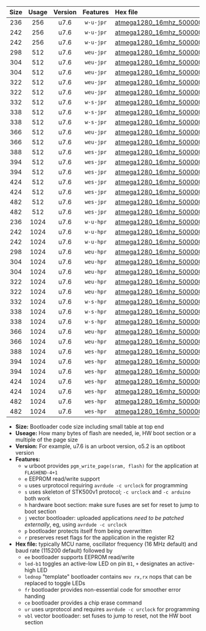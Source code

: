 |Size|Usage|Version|Features|Hex file|
|:-:|:-:|:-:|:-:|:--|
|236|256|u7.6|`w-u-jpr`|[atmega1280_16mhz_500000bps_ur_vbl.hex](https://raw.githubusercontent.com/stefanrueger/urboot/main/bootloaders/atmega1280/fcpu_16mhz/500000_bps/atmega1280_16mhz_500000bps_ur_vbl.hex)|
|242|256|u7.6|`w-u-jpr`|[atmega1280_16mhz_500000bps_led+b7_ur_vbl.hex](https://raw.githubusercontent.com/stefanrueger/urboot/main/bootloaders/atmega1280/fcpu_16mhz/500000_bps/atmega1280_16mhz_500000bps_led+b7_ur_vbl.hex)|
|242|256|u7.6|`w-u-jpr`|[atmega1280_16mhz_500000bps_lednop_ur_vbl.hex](https://raw.githubusercontent.com/stefanrueger/urboot/main/bootloaders/atmega1280/fcpu_16mhz/500000_bps/atmega1280_16mhz_500000bps_lednop_ur_vbl.hex)|
|298|512|u7.6|`weu-jpr`|[atmega1280_16mhz_500000bps_ee_ur_vbl.hex](https://raw.githubusercontent.com/stefanrueger/urboot/main/bootloaders/atmega1280/fcpu_16mhz/500000_bps/atmega1280_16mhz_500000bps_ee_ur_vbl.hex)|
|304|512|u7.6|`weu-jpr`|[atmega1280_16mhz_500000bps_ee_led+b7_ur_vbl.hex](https://raw.githubusercontent.com/stefanrueger/urboot/main/bootloaders/atmega1280/fcpu_16mhz/500000_bps/atmega1280_16mhz_500000bps_ee_led+b7_ur_vbl.hex)|
|304|512|u7.6|`weu-jpr`|[atmega1280_16mhz_500000bps_ee_lednop_ur_vbl.hex](https://raw.githubusercontent.com/stefanrueger/urboot/main/bootloaders/atmega1280/fcpu_16mhz/500000_bps/atmega1280_16mhz_500000bps_ee_lednop_ur_vbl.hex)|
|322|512|u7.6|`weu-jpr`|[atmega1280_16mhz_500000bps_ee_led+b7_fr_ur_vbl.hex](https://raw.githubusercontent.com/stefanrueger/urboot/main/bootloaders/atmega1280/fcpu_16mhz/500000_bps/atmega1280_16mhz_500000bps_ee_led+b7_fr_ur_vbl.hex)|
|322|512|u7.6|`weu-jpr`|[atmega1280_16mhz_500000bps_ee_lednop_fr_ur_vbl.hex](https://raw.githubusercontent.com/stefanrueger/urboot/main/bootloaders/atmega1280/fcpu_16mhz/500000_bps/atmega1280_16mhz_500000bps_ee_lednop_fr_ur_vbl.hex)|
|332|512|u7.6|`w-s-jpr`|[atmega1280_16mhz_500000bps_vbl.hex](https://raw.githubusercontent.com/stefanrueger/urboot/main/bootloaders/atmega1280/fcpu_16mhz/500000_bps/atmega1280_16mhz_500000bps_vbl.hex)|
|338|512|u7.6|`w-s-jpr`|[atmega1280_16mhz_500000bps_led+b7_vbl.hex](https://raw.githubusercontent.com/stefanrueger/urboot/main/bootloaders/atmega1280/fcpu_16mhz/500000_bps/atmega1280_16mhz_500000bps_led+b7_vbl.hex)|
|338|512|u7.6|`w-s-jpr`|[atmega1280_16mhz_500000bps_lednop_vbl.hex](https://raw.githubusercontent.com/stefanrueger/urboot/main/bootloaders/atmega1280/fcpu_16mhz/500000_bps/atmega1280_16mhz_500000bps_lednop_vbl.hex)|
|366|512|u7.6|`weu-jpr`|[atmega1280_16mhz_500000bps_ee_led+b7_fr_ce_ur_vbl.hex](https://raw.githubusercontent.com/stefanrueger/urboot/main/bootloaders/atmega1280/fcpu_16mhz/500000_bps/atmega1280_16mhz_500000bps_ee_led+b7_fr_ce_ur_vbl.hex)|
|366|512|u7.6|`weu-jpr`|[atmega1280_16mhz_500000bps_ee_lednop_fr_ce_ur_vbl.hex](https://raw.githubusercontent.com/stefanrueger/urboot/main/bootloaders/atmega1280/fcpu_16mhz/500000_bps/atmega1280_16mhz_500000bps_ee_lednop_fr_ce_ur_vbl.hex)|
|388|512|u7.6|`wes-jpr`|[atmega1280_16mhz_500000bps_ee_vbl.hex](https://raw.githubusercontent.com/stefanrueger/urboot/main/bootloaders/atmega1280/fcpu_16mhz/500000_bps/atmega1280_16mhz_500000bps_ee_vbl.hex)|
|394|512|u7.6|`wes-jpr`|[atmega1280_16mhz_500000bps_ee_led+b7_vbl.hex](https://raw.githubusercontent.com/stefanrueger/urboot/main/bootloaders/atmega1280/fcpu_16mhz/500000_bps/atmega1280_16mhz_500000bps_ee_led+b7_vbl.hex)|
|394|512|u7.6|`wes-jpr`|[atmega1280_16mhz_500000bps_ee_lednop_vbl.hex](https://raw.githubusercontent.com/stefanrueger/urboot/main/bootloaders/atmega1280/fcpu_16mhz/500000_bps/atmega1280_16mhz_500000bps_ee_lednop_vbl.hex)|
|424|512|u7.6|`wes-jpr`|[atmega1280_16mhz_500000bps_ee_led+b7_fr_vbl.hex](https://raw.githubusercontent.com/stefanrueger/urboot/main/bootloaders/atmega1280/fcpu_16mhz/500000_bps/atmega1280_16mhz_500000bps_ee_led+b7_fr_vbl.hex)|
|424|512|u7.6|`wes-jpr`|[atmega1280_16mhz_500000bps_ee_lednop_fr_vbl.hex](https://raw.githubusercontent.com/stefanrueger/urboot/main/bootloaders/atmega1280/fcpu_16mhz/500000_bps/atmega1280_16mhz_500000bps_ee_lednop_fr_vbl.hex)|
|482|512|u7.6|`wes-jpr`|[atmega1280_16mhz_500000bps_ee_led+b7_fr_ce_vbl.hex](https://raw.githubusercontent.com/stefanrueger/urboot/main/bootloaders/atmega1280/fcpu_16mhz/500000_bps/atmega1280_16mhz_500000bps_ee_led+b7_fr_ce_vbl.hex)|
|482|512|u7.6|`wes-jpr`|[atmega1280_16mhz_500000bps_ee_lednop_fr_ce_vbl.hex](https://raw.githubusercontent.com/stefanrueger/urboot/main/bootloaders/atmega1280/fcpu_16mhz/500000_bps/atmega1280_16mhz_500000bps_ee_lednop_fr_ce_vbl.hex)|
|236|1024|u7.6|`w-u-hpr`|[atmega1280_16mhz_500000bps_ur.hex](https://raw.githubusercontent.com/stefanrueger/urboot/main/bootloaders/atmega1280/fcpu_16mhz/500000_bps/atmega1280_16mhz_500000bps_ur.hex)|
|242|1024|u7.6|`w-u-hpr`|[atmega1280_16mhz_500000bps_led+b7_ur.hex](https://raw.githubusercontent.com/stefanrueger/urboot/main/bootloaders/atmega1280/fcpu_16mhz/500000_bps/atmega1280_16mhz_500000bps_led+b7_ur.hex)|
|242|1024|u7.6|`w-u-hpr`|[atmega1280_16mhz_500000bps_lednop_ur.hex](https://raw.githubusercontent.com/stefanrueger/urboot/main/bootloaders/atmega1280/fcpu_16mhz/500000_bps/atmega1280_16mhz_500000bps_lednop_ur.hex)|
|298|1024|u7.6|`weu-hpr`|[atmega1280_16mhz_500000bps_ee_ur.hex](https://raw.githubusercontent.com/stefanrueger/urboot/main/bootloaders/atmega1280/fcpu_16mhz/500000_bps/atmega1280_16mhz_500000bps_ee_ur.hex)|
|304|1024|u7.6|`weu-hpr`|[atmega1280_16mhz_500000bps_ee_led+b7_ur.hex](https://raw.githubusercontent.com/stefanrueger/urboot/main/bootloaders/atmega1280/fcpu_16mhz/500000_bps/atmega1280_16mhz_500000bps_ee_led+b7_ur.hex)|
|304|1024|u7.6|`weu-hpr`|[atmega1280_16mhz_500000bps_ee_lednop_ur.hex](https://raw.githubusercontent.com/stefanrueger/urboot/main/bootloaders/atmega1280/fcpu_16mhz/500000_bps/atmega1280_16mhz_500000bps_ee_lednop_ur.hex)|
|322|1024|u7.6|`weu-hpr`|[atmega1280_16mhz_500000bps_ee_led+b7_fr_ur.hex](https://raw.githubusercontent.com/stefanrueger/urboot/main/bootloaders/atmega1280/fcpu_16mhz/500000_bps/atmega1280_16mhz_500000bps_ee_led+b7_fr_ur.hex)|
|322|1024|u7.6|`weu-hpr`|[atmega1280_16mhz_500000bps_ee_lednop_fr_ur.hex](https://raw.githubusercontent.com/stefanrueger/urboot/main/bootloaders/atmega1280/fcpu_16mhz/500000_bps/atmega1280_16mhz_500000bps_ee_lednop_fr_ur.hex)|
|332|1024|u7.6|`w-s-hpr`|[atmega1280_16mhz_500000bps.hex](https://raw.githubusercontent.com/stefanrueger/urboot/main/bootloaders/atmega1280/fcpu_16mhz/500000_bps/atmega1280_16mhz_500000bps.hex)|
|338|1024|u7.6|`w-s-hpr`|[atmega1280_16mhz_500000bps_led+b7.hex](https://raw.githubusercontent.com/stefanrueger/urboot/main/bootloaders/atmega1280/fcpu_16mhz/500000_bps/atmega1280_16mhz_500000bps_led+b7.hex)|
|338|1024|u7.6|`w-s-hpr`|[atmega1280_16mhz_500000bps_lednop.hex](https://raw.githubusercontent.com/stefanrueger/urboot/main/bootloaders/atmega1280/fcpu_16mhz/500000_bps/atmega1280_16mhz_500000bps_lednop.hex)|
|366|1024|u7.6|`weu-hpr`|[atmega1280_16mhz_500000bps_ee_led+b7_fr_ce_ur.hex](https://raw.githubusercontent.com/stefanrueger/urboot/main/bootloaders/atmega1280/fcpu_16mhz/500000_bps/atmega1280_16mhz_500000bps_ee_led+b7_fr_ce_ur.hex)|
|366|1024|u7.6|`weu-hpr`|[atmega1280_16mhz_500000bps_ee_lednop_fr_ce_ur.hex](https://raw.githubusercontent.com/stefanrueger/urboot/main/bootloaders/atmega1280/fcpu_16mhz/500000_bps/atmega1280_16mhz_500000bps_ee_lednop_fr_ce_ur.hex)|
|388|1024|u7.6|`wes-hpr`|[atmega1280_16mhz_500000bps_ee.hex](https://raw.githubusercontent.com/stefanrueger/urboot/main/bootloaders/atmega1280/fcpu_16mhz/500000_bps/atmega1280_16mhz_500000bps_ee.hex)|
|394|1024|u7.6|`wes-hpr`|[atmega1280_16mhz_500000bps_ee_led+b7.hex](https://raw.githubusercontent.com/stefanrueger/urboot/main/bootloaders/atmega1280/fcpu_16mhz/500000_bps/atmega1280_16mhz_500000bps_ee_led+b7.hex)|
|394|1024|u7.6|`wes-hpr`|[atmega1280_16mhz_500000bps_ee_lednop.hex](https://raw.githubusercontent.com/stefanrueger/urboot/main/bootloaders/atmega1280/fcpu_16mhz/500000_bps/atmega1280_16mhz_500000bps_ee_lednop.hex)|
|424|1024|u7.6|`wes-hpr`|[atmega1280_16mhz_500000bps_ee_led+b7_fr.hex](https://raw.githubusercontent.com/stefanrueger/urboot/main/bootloaders/atmega1280/fcpu_16mhz/500000_bps/atmega1280_16mhz_500000bps_ee_led+b7_fr.hex)|
|424|1024|u7.6|`wes-hpr`|[atmega1280_16mhz_500000bps_ee_lednop_fr.hex](https://raw.githubusercontent.com/stefanrueger/urboot/main/bootloaders/atmega1280/fcpu_16mhz/500000_bps/atmega1280_16mhz_500000bps_ee_lednop_fr.hex)|
|482|1024|u7.6|`wes-hpr`|[atmega1280_16mhz_500000bps_ee_led+b7_fr_ce.hex](https://raw.githubusercontent.com/stefanrueger/urboot/main/bootloaders/atmega1280/fcpu_16mhz/500000_bps/atmega1280_16mhz_500000bps_ee_led+b7_fr_ce.hex)|
|482|1024|u7.6|`wes-hpr`|[atmega1280_16mhz_500000bps_ee_lednop_fr_ce.hex](https://raw.githubusercontent.com/stefanrueger/urboot/main/bootloaders/atmega1280/fcpu_16mhz/500000_bps/atmega1280_16mhz_500000bps_ee_lednop_fr_ce.hex)|

- **Size:** Bootloader code size including small table at top end
- **Useage:** How many bytes of flash are needed, ie, HW boot section or a multiple of the page size
- **Version:** For example, u7.6 is an urboot version, o5.2 is an optiboot version
- **Features:**
  + `w` urboot provides `pgm_write_page(sram, flash)` for the application at `FLASHEND-4+1`
  + `e` EEPROM read/write support
  + `u` uses urprotocol requiring `avrdude -c urclock` for programming
  + `s` uses skeleton of STK500v1 protocol; `-c urclock` and `-c arduino` both work
  + `h` hardware boot section: make sure fuses are set for reset to jump to boot section
  + `j` vector bootloader: uploaded applications *need to be patched externally*, eg, using `avrdude -c urclock`
  + `p` bootloader protects itself from being overwritten
  + `r` preserves reset flags for the application in the register R2
- **Hex file:** typically MCU name, oscillator frequency (16 MHz default) and baud rate (115200 default) followed by
  + `ee` bootloader supports EEPROM read/write
  + `led-b1` toggles an active-low LED on pin `B1`, `+` designates an active-high LED
  + `lednop` "template" bootloader contains `mov rx,rx` nops that can be replaced to toggle LEDs
  + `fr` bootloader provides non-essential code for smoother error handing
  + `ce` bootloader provides a chip erase command
  + `ur` uses urprotocol and requires `avrdude -c urclock` for programming
  + `vbl` vector bootloader: set fuses to jump to reset, not the HW boot section
